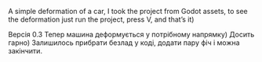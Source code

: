A simple deformation of a car, I took the project from Godot assets, to see the deformation just run the project, press V, and that’s it)

Версія 0.3
Тепер машина деформується у потрібному напрямку) Досить гарно) Залишилось прибрати безлад у коді, додати пару фіч і можна закінчити.
